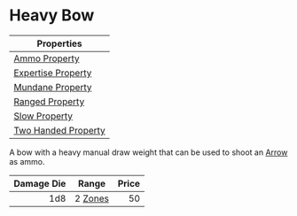 # Heavy Bow

| Properties                                                                  |
| --------------------------------------------------------------------------- |
| [Ammo Property](../../Weapon%20Properties/Ammo%20Property.md)               |
| [Expertise Property](../../Weapon%20Properties/Expertise%20Property.md)     |
| [Mundane Property](../../Material%20Properties/Mundane%20Property.md)       |
| [Ranged Property](../../Weapon%20Properties/Ranged%20Property.md)           |
| [Slow Property](../../Weapon%20Properties/Slow%20Property.md)               |
| [Two Handed Property](../../Weapon%20Properties/Two%20Handed%20Property.md) |

A bow with a heavy manual draw weight that can be used to shoot an [Arrow](../Ammo/Arrow.md) as ammo.

| Damage Die | Range                                                           | Price |
| ---------: | --------------------------------------------------------------- | ----: |
|        1d8 | 2 [Zones](../../../Game%20Procedures/Core%20Procedures/Zone.md) |    50 |
